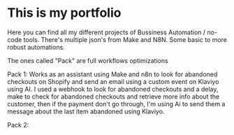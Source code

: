 # This is my portfolio
Here you can find all my different projects of Bussiness Automation / no-code tools. 
There's multiple json's from Make and N8N. 
Some basic to more robust automations.

The ones called "Pack" are full workflows optimizations 

Pack 1: Works as an assistant using Make and n8n to look for abandoned checkouts on Shopify and send an email using a custom event on Klaviyo using AI. 
I used a webhook to look for abandoned checkouts and a delay, make to check for abandoned checkouts and retrieve more info about the customer, then if the payment don't go through, I'm using Ai to 
send them a message about the last item abandoned using Klaviyo.

Pack 2: 
